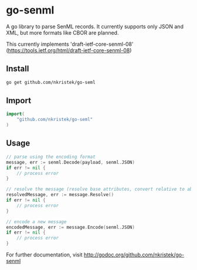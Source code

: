 # go-senml

A go library to parse SenML records. It currently supports only JSON and XML, but more formats like CBOR are planned.

This currently implements 'draft-ietf-core-senml-08' (https://tools.ietf.org/html/draft-ietf-core-senml-08)

## Install
```sh
go get github.com/nkristek/go-seml
```

## Import
```go
import(
	"github.com/nkristek/go-seml"
)
```

## Usage
```go
// parse using the encoding format
message, err := senml.Decode(payload, senml.JSON)
if err != nil {
	// process error
}

// resolve the message (resolve base attributes, convert relative to absolute time etc.)
resolvedMessage, err := message.Resolve()
if err != nil {
	// process error
}

// encode a new message
encodedMessage, err := message.Encode(senml.JSON)
if err != nil {
	// process error
}
```

For further documentation, visit http://godoc.org/github.com/nkristek/go-senml

